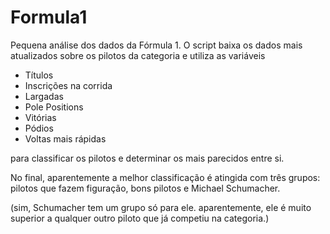 # Formula1

Pequena análise dos dados da Fórmula 1. O script baixa os dados mais atualizados sobre os pilotos da categoria e utiliza as variáveis

* Títulos
* Inscrições na corrida
* Largadas
* Pole Positions
* Vitórias
* Pódios
* Voltas mais rápidas

para classificar os pilotos e determinar os mais parecidos entre si.

No final, aparentemente a melhor classificação é atingida com três grupos: pilotos que fazem figuração, bons pilotos e Michael Schumacher.

(sim, Schumacher tem um grupo só para ele. aparentemente, ele é muito superior a qualquer outro piloto que já competiu na categoria.)
